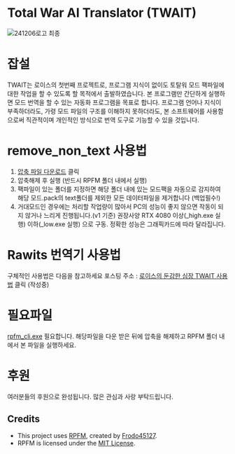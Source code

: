 # Total War AI Translator (TWAIT)


![241206로고 최종](https://github.com/user-attachments/assets/f1cd1fe9-1cf7-4444-9aca-eaa50aeffa45)


# 잡설
TWAIT는 로이스의 첫번째 프로젝트로, 프로그램 지식이 없이도 토탈워 모드 팩파일에 대한 작업을 할 수 있도록 할 목적에서 출발하였습니다. 본 프로그램만 간단하게 실행하면 모드 번역을 할 수 있는 자동화 프로그램을 목표로 합니다.
프로그램 언어나 지식이 부족하더라도, 가령 모드 파일의 구조를 이해하지 못하더라도, 본 소프트웨어를 사용함으로써 직관적이며 개인적인 방식으로 번역 도구로 기능할 수 있을 것입니다. 

# remove_non_text 사용법
1. <a href='https://github.com/Rawit-s/TWAIT/releases/download/v1.0/remove_non_text.7z' title='remove_non_text.7z 다운로드' style='text-align:center'>압축 파일 다운로드</a> 클릭
2. 압축해제 후 실행 (반드시 RPFM 폴더 내에서 실행)
3. 팩파일이 있는 폴더를 지정하면 해당 폴더 내에 있는 모드팩을 자동으로 감지하여 해당 모드.pack의 text폴더를 제외한 모든 데이터파일을 제거합니다 (백업필수!)
4. 거대모드인 경우에는 처리할 작업량이 많아서 PC의 성능이 좋지 않으면 작동이 되지 않거나 느리게 진행됩니다.(v1 기준) 권장사양 RTX 4080 이상(_high.exe 실행) 이하(_low.exe 실행) 으로 구동. 정확한 성능은 그래픽카드에 따라 달라집니다.

# Rawits 번역기 사용법
구체적인 사용법은 다음을 참고하세요 포스팅 주소 : <a href='https://blog.naver.com/sjejfdlskek' target='_blank'>로이스의 둔감한 심장 TWAIT 사용법</a> 클릭 (작성중)

# 필요파일
[rpfm_cli.exe](https://github.com/Frodo45127/rpfm/releases) 필요합니다. 해당파일을 다운 받은 뒤에 압축을 해제하고 RPFM 폴더 내에서 본 파일을 실행하세요.

# 후원
여러분들의 후원으로 완성됩니다. 많은 관심과 사랑 부탁드립니다.

## Credits
- This project uses [RPFM](https://github.com/Frodo45127/rpfm), created by [Frodo45127](https://github.com/Frodo45127).
- RPFM is licensed under the [MIT License](https://github.com/Frodo45127/rpfm/blob/master/LICENSE).
